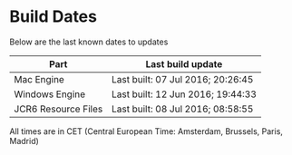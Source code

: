 # Build Dates

Below are the last known dates to updates

Part | Last build update
-----|-----
Mac Engine | Last built: 07 Jul 2016; 20:26:45
Windows Engine | Last built: 12 Jun 2016; 19:44:33
JCR6 Resource Files | Last built: 08 Jul 2016; 08:58:55
All times are in CET (Central European Time: Amsterdam, Brussels, Paris, Madrid)



